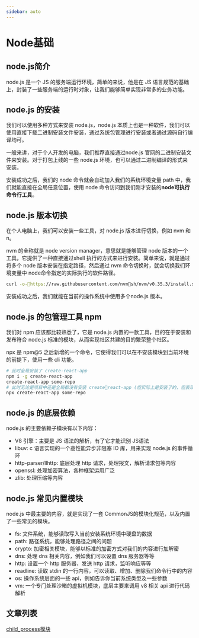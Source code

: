 ```yaml
---
sidebar: auto
---
```


# Node基础

## node.js简介
node.js 是⼀个 JS 的服务端运⾏环境，简单的来说，他是在 JS 语⾔规范的基础上，封装了⼀些服务端的运⾏时对象，让我们能够简单实现⾮常多的业务功能。

## node.js 的安装
我们可以使⽤多种⽅式来安装 node.js，node.js 本质上也是⼀种软件，我们可以使⽤直接下载⼆进制安装⽂件安装，通过系统包管理进⾏安装或者通过源码⾃⾏编译均可。

⼀般来讲，对于个⼈开发的电脑，我们推荐直接通过node.js 官⽹的⼆进制安装⽂件来安装。对于打包上线的⼀些 node.js 环境，也可以通过⼆进制编译的形式来安装。

安装成功之后，我们的 node 命令就会⾃动加⼊我们的系统环境变量 path 中，我们就能直接在全局任意位置，使⽤ node 命令访问到我们刚才安装的**node可执⾏命令⾏⼯具**。

## node.js 版本切换
在个⼈电脑上，我们可以安装⼀些⼯具，对 node.js 版本进⾏切换，例如 nvm 和 n。

nvm 的全称就是 node version manager，意思就是能够管理 node 版本的⼀个⼯具，它提供了⼀种直接通过shell 执⾏的⽅式来进⾏安装。简单来说，就是通过将多个 node 版本安装在指定路径，然后通过 nvm 命令切换时，就会切换我们环境变量中 node命令指定的实际执⾏的软件路径。

```bash
curl -o-https://raw.githubusercontent.com/nvmsh/nvm/v0.35.3/install.sh | bash
```
安装成功之后，我们就能在当前的操作系统中使⽤多个node.js 版本。

## node.js 的包管理⼯具 npm
我们对 npm 应该都⽐较熟悉了，它是 node.js 内置的⼀款⼯具，⽬的在于安装和发布符合 node.js 标准的模块，从⽽实现社区共建的⽬的繁荣整个社区。

npx 是 npm@5 之后新增的⼀个命令，它使得我们可以在不安装模块到当前环境的前提下，使⽤⼀些 cli 功能。

```bash
# 此时全局安装了 create-react-app
npm i -g create-react-app
create-react-app some-repo
# 此时⽆论是项⽬中还是全局都没有安装 createreact-app (但实际上是安装了的，但表现确实像没有安装)
npx create-react-app some-repo
```

## node.js 的底层依赖

node.js 的主要依赖⼦模块有以下内容：
- V8 引擎：主要是 JS 语法的解析，有了它才能识别 JS语法
- libuv: c 语⾔实现的⼀个⾼性能异步⾮阻塞 IO 库，⽤来实现 node.js 的事件循环
- http-parser/llhttp: 底层处理 http 请求，处理报⽂，解析请求包等内容
- openssl: 处理加密算法，各种框架运⽤⼴泛
- zlib: 处理压缩等内容

## node.js 常⻅内置模块
node.js 中最主要的内容，就是实现了⼀套 CommonJS的模块化规范，以及内置了⼀些常⻅的模块。

- fs: ⽂件系统，能够读取写⼊当前安装系统环境中硬盘的数据
- path: 路径系统，能够处理路径之间的问题
- crypto: 加密相关模块，能够以标准的加密⽅式对我们的内容进⾏加解密
- dns: 处理 dns 相关内容，例如我们可以设置 dns 服务器等等
- http: 设置⼀个 http 服务器，发送 http 请求，监听响应等等
- readline: 读取 stdin 的⼀⾏内容，可以读取、增加、删除我们命令⾏中的内容
- os: 操作系统层⾯的⼀些 api，例如告诉你当前系统类型及⼀些参数
- vm: ⼀个专⻔处理沙箱的虚拟机模块，底层主要来调⽤ v8 相关 api 进⾏代码解析



## 文章列表
[child_process模块](../docs/child_process.md)